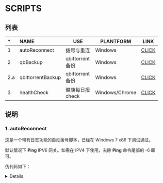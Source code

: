 # SCRIPTS

## 列表

| *    | NAME              | USE             | PLANTFORM      | LINK                                                         |
| :--- | :---------------- | --------------- | -------------- | ------------------------------------------------------------ |
| 1    | autoReconnect     | 拨号与重连      | Windows        | [CLICK](https://github.com/magicwenli/scripts/tree/master/autoReconnect) |
| 2    | qbBackup          | qbittorrent备份 | Windows        | [CLICK](https://github.com/magicwenli/scripts/tree/master/qbBackup) |
| 2.a  | qbittorrentBackup | qbittorrent备份 | Windows        | [CLICK](https://github.com/magicwenli/scripts/tree/master/qbittorrentBackup) |
| 3    | healthCheck       | 健康每日报check | Windows/Chrome | [CLICK](https://github.com/magicwenli/scripts/tree/master/healthCheck) |

## 说明

### 1. autoReconnect

  这是一个带有日志功能的自动拨号脚本，已经在 Windows 7 x86 下测试通过。

  默认情况下 **Ping** IPV6 网关。如需在 IPV4 下使用，去除 **Ping** 命令尾部的 -6 即可。

  伪代码如下：

<details>
```
  
1. Ping 网关地址，检测是否已拨号。
  
	1.1 Ping 失败，转到 3
  
	1.2 Ping 成功，转到 2
  
2. 延时等待 600 秒，转到 1
  
3. 断开全部连接，重新拨号并 Ping 网关检测连接状态
  
	3.1 Ping 失败，延时 100 秒，转到 3；累计10次失败重启系统
  
	3.2 Ping 成功，延时 300 秒，转到 1
  
```
</details>

### 2. qbBackup

这是一个自动备份`qBittorrent`配置文件的脚本。

每天通过任务计划定时启动`Backup.py`，可以有效避免因NAS断电导致`qBittorrent`显示文件丢失的问题。

#### 备份方法

- 编辑`qbBackup/Backup.py`，修改`maxBackups=15`为欲保存的最大备份数。

- 执行`addSchTask.bat`添加计划任务（中午、午夜各执行 1 次）

#### 恢复方法

- 打开`qbBackup/Backups`目录
- 将欲恢复的备份拖放至`qbBackup/Restore.bat`上即可。

**注意**：恢复备份时`qBittorrent`需要在停止运行状态。

#### 便携版

需要修改`qbBackup/Backup.py`中的`backPath`参数以适应便携版。

### 2.a qbittorrentBackup

> 这个版本是批处理版，只能保存两个备份。由于CMD功能限制，增加更多备份的功能不便实现。所以现在使用python版，旧版弃用，保存以待观瞻学习。

使用方式：

- 双击执行`Backup.bat`，即可将`qBittorrent`的配置及种子备份到当前目录下的Backup文件夹中；
  如果已有旧的`Backup`备份，则会将旧备份重新更名为`Backup.old`；再久远的备份则会被删除，
  即脚本最多只会保留两次备份的文件。

- 双击执行`Restore.bat`，如果有`Backup`备份，则会优先从Backup中还原；否则再去查找是否有
  `Backup.old`备份，如果有则从`Backup.old`中还原；如果两个备份都没有，则会提示没有可用的备份并退出。

这个脚本是在互联网上找到的，年限久远，作者未知，但非常有用。

任务计划示例：

```batch
...\qbittorrentBackup\Backup.bat
timeout /nobreak /t 20
shutdown -r -t 20
```
### 3. healthCheck

Forked from [JerryYang666/XJTU-DHA-auto-complete](https://github.com/JerryYang666/XJTU-DHA-auto-complete). win7 x86 下测试通过。

#### Diff

- 增加日志
- 通过批处理添加每日签到的计划任务
- 修改几处延时为隐性延时

#### 环境

- python(selenium)
- chrome
- chromedriver([Here](https://chromedriver.storage.googleapis.com/index.html))

#### 定时任务

打开`addSchTask.bat`即可自动添加上午和下午的定时任务。
